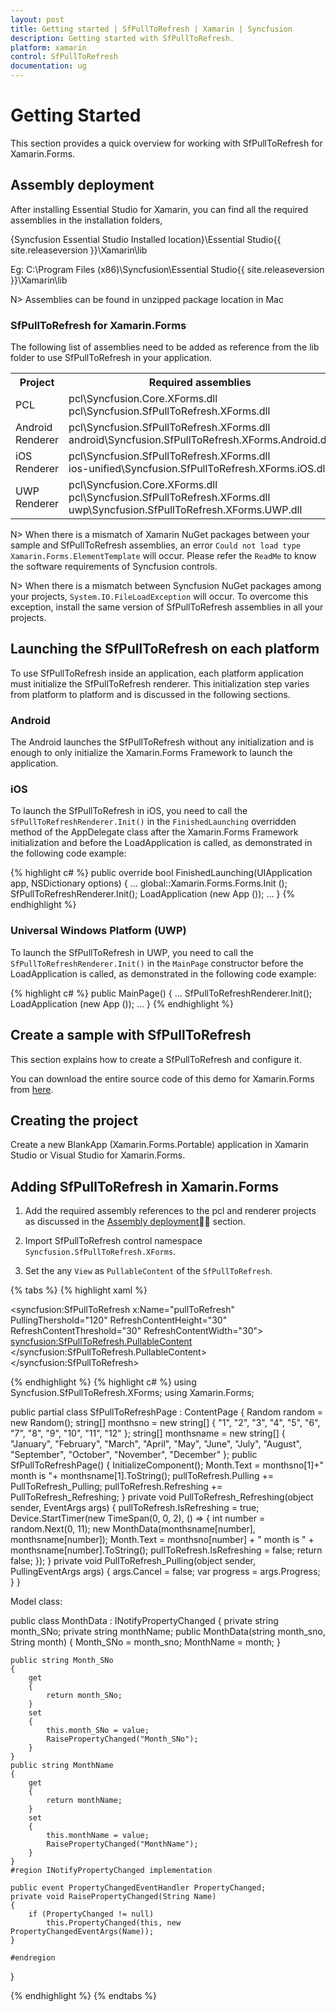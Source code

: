 ```yaml
---
layout: post
title: Getting started | SfPullToRefresh | Xamarin | Syncfusion
description: Getting started with SfPullToRefresh.
platform: xamarin
control: SfPullToRefresh
documentation: ug
---
```


# Getting Started

This section provides a quick overview for working with SfPullToRefresh for Xamarin.Forms.

## Assembly deployment

After installing Essential Studio for Xamarin, you can find all the required assemblies in the installation folders,

{Syncfusion Essential Studio Installed location}\Essential Studio\{{ site.releaseversion }}\Xamarin\lib

Eg: C:\Program Files (x86)\Syncfusion\Essential Studio\{{ site.releaseversion }}\Xamarin\lib

N> Assemblies can be found in unzipped package location in Mac

### SfPullToRefresh for Xamarin.Forms

The following list of assemblies need to be added as reference from the lib folder to use SfPullToRefresh in your application.

<table>
<tr>
<th>Project</th>
<th>Required assemblies</th>
</tr>
<tr>
<td>PCL</td>
<td>pcl\Syncfusion.Core.XForms.dll<br/>pcl\Syncfusion.SfPullToRefresh.XForms.dll<br/></td>
</tr>
<tr>
<td>Android Renderer</td>
<td>pcl\Syncfusion.SfPullToRefresh.XForms.dll<br/>android\Syncfusion.SfPullToRefresh.XForms.Android.dll<br/></td>
</tr>
<tr>
<td>iOS Renderer</td>
<td>pcl\Syncfusion.SfPullToRefresh.XForms.dll<br/>ios-unified\Syncfusion.SfPullToRefresh.XForms.iOS.dll<br/></td>
</tr>
<tr>
<td>UWP Renderer</td>
<td>pcl\Syncfusion.Core.XForms.dll<br/>pcl\Syncfusion.SfPullToRefresh.XForms.dll<br/>uwp\Syncfusion.SfPullToRefresh.XForms.UWP.dll<br/></td>
</tr>
</table>

N> When there is a mismatch of Xamarin NuGet packages between your sample and SfPullToRefresh assemblies, an error `Could not load type Xamarin.Forms.ElementTemplate` will occur. Please refer the `ReadMe` to know the software requirements of Syncfusion controls.

N> When there is a mismatch between Syncfusion NuGet packages among your projects, `System.IO.FileLoadException` will occur. To overcome this exception, install the same version of SfPullToRefresh assemblies in all your projects. 


## Launching the SfPullToRefresh on each platform

To use SfPullToRefresh inside an application, each platform application must initialize the SfPullToRefresh renderer. This initialization step varies from platform to platform and is discussed in the following sections.

### Android

The Android launches the SfPullToRefresh without any initialization and is enough to only initialize the Xamarin.Forms Framework to launch the application.

### iOS

To launch the SfPullToRefresh in iOS, you need to call the `SfPullToRefreshRenderer.Init()` in the `FinishedLaunching` overridden method of the AppDelegate class after the Xamarin.Forms Framework initialization and before the LoadApplication is called, as demonstrated in the following code example:

{% highlight c# %}
public override bool FinishedLaunching(UIApplication app, NSDictionary options)
{
    …
    global::Xamarin.Forms.Forms.Init ();
    SfPullToRefreshRenderer.Init();
    LoadApplication (new App ());
    …
}
{% endhighlight %} 

### Universal Windows Platform (UWP)

To launch the SfPullToRefresh in UWP, you need to call the `SfPullToRefreshRenderer.Init()` in the `MainPage` constructor before the LoadApplication is called, as demonstrated in the following code example:

{% highlight c# %}
public MainPage()
{
    …
    SfPullToRefreshRenderer.Init();
    LoadApplication (new App ());
    …
}
{% endhighlight %}

## Create a sample with SfPullToRefresh 

This section explains how to create a SfPullToRefresh and configure it. 
 
You can download the entire source code of this demo for Xamarin.Forms from [here](http://files2.syncfusion.com/Xamarin.Forms/Samples/DataGrid_GettingStartedForms.zip).

## Creating the project

Create a new BlankApp (Xamarin.Forms.Portable) application in Xamarin Studio or Visual Studio for Xamarin.Forms.

## Adding SfPullToRefresh in Xamarin.Forms 

1. Add the required assembly references to the pcl and renderer projects as discussed in the [Assembly deployment](#assembly-deployment) section.

2. Import SfPullToRefresh control namespace `Syncfusion.SfPullToRefresh.XForms`.

3. Set the any `View` as `PullableContent` of the `SfPullToRefresh`.


{% tabs %}
{% highlight xaml %}
<?xml version="1.0" encoding="utf-8" ?>
<ContentPage x:Class="XamarinForms.SfPullToRefreshPage"
             Title="SfPullToRefreshPage"
             xmlns="http://xamarin.com/schemas/2014/forms"
             xmlns:x="http://schemas.microsoft.com/winfx/2009/xaml"
             xmlns:local="clr-namespace:XamarinForms;assembly=XamarinForms"
             xmlns:syncfusion="clr-namespace:Syncfusion.SfPullToRefresh.XForms;assembly=Syncfusion.SfPullToRefresh.XForms">
        <syncfusion:SfPullToRefresh x:Name="pullToRefresh"
                                    PullingThershold="120"
                                    RefreshContentHeight="30"
                                    RefreshContentThreshold="30"
                                    RefreshContentWidth="30">
            <syncfusion:SfPullToRefresh.PullableContent>
                    <Label x:Name="Month" TextColor="White" HorizontalTextAlignment="Center" VerticalTextAlignment="Center" />
            </syncfusion:SfPullToRefresh.PullableContent>
        </syncfusion:SfPullToRefresh>
</ContentPage>

{% endhighlight %}
{% highlight c# %}
using Syncfusion.SfPullToRefresh.XForms;
using Xamarin.Forms;

public partial class SfPullToRefreshPage : ContentPage
{
    Random random = new Random();
    string[] monthsno = new string[] { "1", "2", "3", "4", "5", "6", "7", "8", "9", "10", "11", "12" };
    string[] monthsname = new string[] { "January", "February", "March", "April", "May", "June", "July", "August", "September", "October", "November", "December" };
    public SfPullToRefreshPage()
    {
        InitializeComponent();
        Month.Text = monthsno[1]+" month is "+ monthsname[1].ToString();
        pullToRefresh.Pulling += PullToRefresh_Pulling;
        pullToRefresh.Refreshing += PullToRefresh_Refreshing;
    }
    private void PullToRefresh_Refreshing(object sender, EventArgs args)
    {
        pullToRefresh.IsRefreshing = true;
        Device.StartTimer(new TimeSpan(0, 0, 2), () =>
        {
            int number = random.Next(0, 11);
            new MonthData(monthsname[number], monthsname[number]);
            Month.Text = monthsno[number] + " month is " + monthsname[number].ToString();
            pullToRefresh.IsRefreshing = false;
            return false;
        });
    }
    private void PullToRefresh_Pulling(object sender, PullingEventArgs args)
    {
        args.Cancel = false;
        var progress = args.Progress;
    }
}

Model class:

public class MonthData : INotifyPropertyChanged
{
    private string month_SNo;
    private string monthName;
    public MonthData(string month_sno, String month)
    {
        Month_SNo = month_sno;
        MonthName = month;
    }

    public string Month_SNo
    {
        get
        {
            return month_SNo;
        }
        set
        {
            this.month_SNo = value;
            RaisePropertyChanged("Month_SNo");
        }
    }
    public string MonthName
    {
        get
        {
            return monthName;
        }
        set
        {
            this.monthName = value;
            RaisePropertyChanged("MonthName");
        }
    }
    #region INotifyPropertyChanged implementation

    public event PropertyChangedEventHandler PropertyChanged;
    private void RaisePropertyChanged(String Name)
    {
        if (PropertyChanged != null)
            this.PropertyChanged(this, new PropertyChangedEventArgs(Name));
    }

    #endregion
}

{% endhighlight %}
{% endtabs %}

